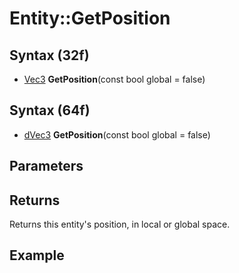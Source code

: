 # Entity::GetPosition #

## Syntax (32f) ##
- [Vec3]( ) **GetPosition**(const bool global  = false)

## Syntax (64f) ##
- [dVec3]( ) **GetPosition**(const bool global  = false)

## Parameters ##

## Returns ##
Returns this entity's position, in local or global space.

## Example ##
